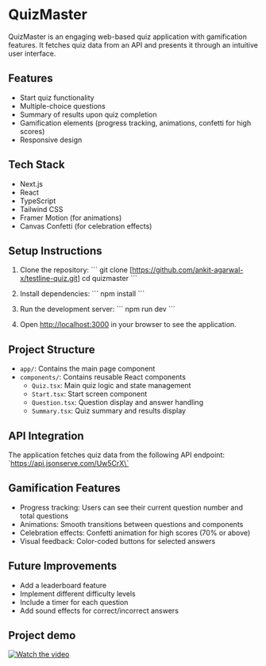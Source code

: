 # QuizMaster

QuizMaster is an engaging web-based quiz application with gamification features. It fetches quiz data from an API and presents it through an intuitive user interface.

## Features

- Start quiz functionality
- Multiple-choice questions
- Summary of results upon quiz completion
- Gamification elements (progress tracking, animations, confetti for high scores)
- Responsive design

## Tech Stack

- Next.js
- React
- TypeScript
- Tailwind CSS
- Framer Motion (for animations)
- Canvas Confetti (for celebration effects)

## Setup Instructions

1. Clone the repository:
   \`\`\`
   git clone [https://github.com/ankit-agarwal-x/testline-quiz.git]
   cd quizmaster
   \`\`\`

2. Install dependencies:
   \`\`\`
   npm install
   \`\`\`

3. Run the development server:
   \`\`\`
   npm run dev
   \`\`\`

4. Open [http://localhost:3000](http://localhost:3000) in your browser to see the application.

## Project Structure

- `app/`: Contains the main page component
- `components/`: Contains reusable React components
  - `Quiz.tsx`: Main quiz logic and state management
  - `Start.tsx`: Start screen component
  - `Question.tsx`: Question display and answer handling
  - `Summary.tsx`: Quiz summary and results display

## API Integration

The application fetches quiz data from the following API endpoint:
\`https://api.jsonserve.com/Uw5CrX\`

## Gamification Features

- Progress tracking: Users can see their current question number and total questions
- Animations: Smooth transitions between questions and components
- Celebration effects: Confetti animation for high scores (70% or above)
- Visual feedback: Color-coded buttons for selected answers

## Future Improvements

- Add a leaderboard feature
- Implement different difficulty levels
- Include a timer for each question
- Add sound effects for correct/incorrect answers

## Project demo
  [![Watch the video](https://img.vimeo.com/your_thumbnail.jpg)](https://vimeo.com/1052590103/890f5b876c)



